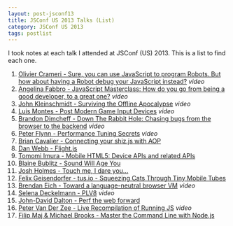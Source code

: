 ```yaml
---
layout: post-jsconf13
title: JSConf US 2013 Talks (List)
category: JSConf US 2013
tags: postlist
---
```


I took notes at each talk I attended at JSConf (US) 2013. This is a
list to find each one.

1. [Olivier Crameri - Sure, you can use JavaScript to program Robots. But how about having a Robot debug your JavaScript instead?](/olivier-crameri-bugbuster) _video_
2. [Angelina Fabbro - JavaScript Masterclass: How do you go from being a good developer, to a great one?](/angelina-fabbro-good-developer-to-great-developer) _video_
3. [John Kleinschmidt - Surviving the Offline Apocalypse](/john-kleinschmidt-surviving-the-offline-apocalypse) _video_
4. [Luis Montes - Post Modern Game Input Devices](/luis-montes-post-modern-game-input-devices) _video_
5. [Brandon Dimcheff - Down The Rabbit Hole: Chasing bugs from the browser to the backend](/brandon-dimcheff-chasing-bugs-browser-backend) _video_
6. [Peter Flynn - Performance Tuning Secrets](/peter-flynn-performance-tuning-secrets) _video_
7. [Brian Cavalier - Connecting your shiz.js with AOP](/brian-cavalier-connecting-your-shizjs-aop)
8. [Dan Webb - Flight.js](/dan-webb-flightjs)
9. [Tomomi Imura - Mobile HTML5: Device APIs and related APIs](/tomomi-imura-mobile-html5-device-apis)
10. [Blaine Bublitz - Sound Will Age You](/blaine-bublitz-sound-will-age-you)
11. [Josh Holmes - Touch me, I dare you...](/josh-holmes-touch-me-i-dare-you)
12. [Felix Geisendorfer - tus.io - Squeezing Cats Through Tiny Mobile Tubes](/felix-geisendorfer-tus-io-squeezing-cats)
13. [Brendan Eich - Toward a language-neutral browser VM](/brendan-eich-toward-language-neutral-vm) _video_
14. [Selena Deckelmann - PLV8](/selena-deckelmann-plv8) _video_
15. [John-David Dalton - Perf the web forward](/john-david-dalton-perf-the-web-forward)
16. [Peter Van Der Zee - Live Recompilation of Running JS](/peter-van-der-zee-live-recompilation-running-js) _video_
17. [Filip Maj & Michael Brooks - Master the Command Line with Node.js](/filip-maj-michael-brooks-master-command-line-node-js)
